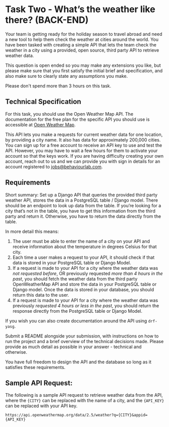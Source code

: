# Task Two - What’s the weather like there? (BACK-END)

Your team is getting ready for the holiday season to travel abroad and need a new tool to help them check the weather at cities around the world. You have been tasked with creating a simple API that lets the team check the weather in a city using a provided, open source, third party API to retrieve weather data.

This question is open ended so you may make any extensions you like, but please make sure that you first satisfy the initial brief and specification, and also make sure to clearly state any assumptions you make.

Please don't spend more than 3 hours on this task.

## Technical Specification

For this task, you should use the Open Weather Map API. The documentation for the free plan for the specific API you should use is accessible at [Open Weather Map](https://openweathermap.org/current).

This API lets you make a requests for current weather data for one location, by providing a city name. It also has data for approximately 200,000 cities. You can sign up for a free account to receive an API key to use and test the API. However, you may have to wait a few hours for them to activate your account so that the keys work. If you are having difficulty creating your own account, reach out to us and we can provide you with sign in details for an account registered to jobs@behaviourlab.com.

## Requirements

Short summary: Set up a Django API that queries the provided third party weather API, stores the data in a PostgreSQL table / Django model. There should be an endpoint to look up data from the table. If you’re looking for a city that’s not in the table, you have to get this information from the third party and return it. Otherwise, you have to return the data directly from the table.

In more detail this means:

1. The user must be able to enter the name of a city on your API and receive information about the temperature in degrees Celsius for that city.
2. Each time a user makes a request to your API, it should check if that data is stored in your PostgreSQL table or Django Model.
3. If a request is made to your API for a city where the weather data was _not requested before_, OR previously requested _more than 4 hours in the past_, you should fetch the weather data from the third party OpenWeatherMap API and store the data in your PostgreSQL table or Django model. Once the data is stored in your database, you should return this data to the user.
4. If a request is made to your API for a city where the weather data was previously _requested 4 hours or less in the past_, you should return the response directly from the PostgreSQL table or Django Model.

If you wish you can also create documentation around the API using `drf-yasg`.

Submit a README alongside your submission, with instructions on how to run the project and a brief overview of the technical decisions made. Please provide as much detail as possible in your answer - technical and otherwise.

You have full freedom to design the API and the database so long as it satisfies these requirements.

## Sample API Request:

The following is a sample API request to retrieve weather data from the API, where the `{CITY}` can be replaced with the name of a city, and the `{API_KEY}` can be replaced with your API key.

```
https://api.openweathermap.org/data/2.5/weather?q={CITY}&appid={API_KEY}
```
